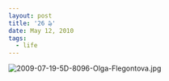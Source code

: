 ```yaml
---
layout: post
title: '26 ₯'
date: May 12, 2010
tags:
  - life
---
```


![2009-07-19-5D-8096-Olga-Flegontova.jpg](upload://2009-07-19-5D-8096-Olga-Flegontova.jpg)
